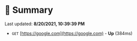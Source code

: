 # 📖 Summary
Last updated: **8/20/2021, 10:39:39 PM**

- `GET` [https://google.com](https://google.com) - **Up** (384ms)
